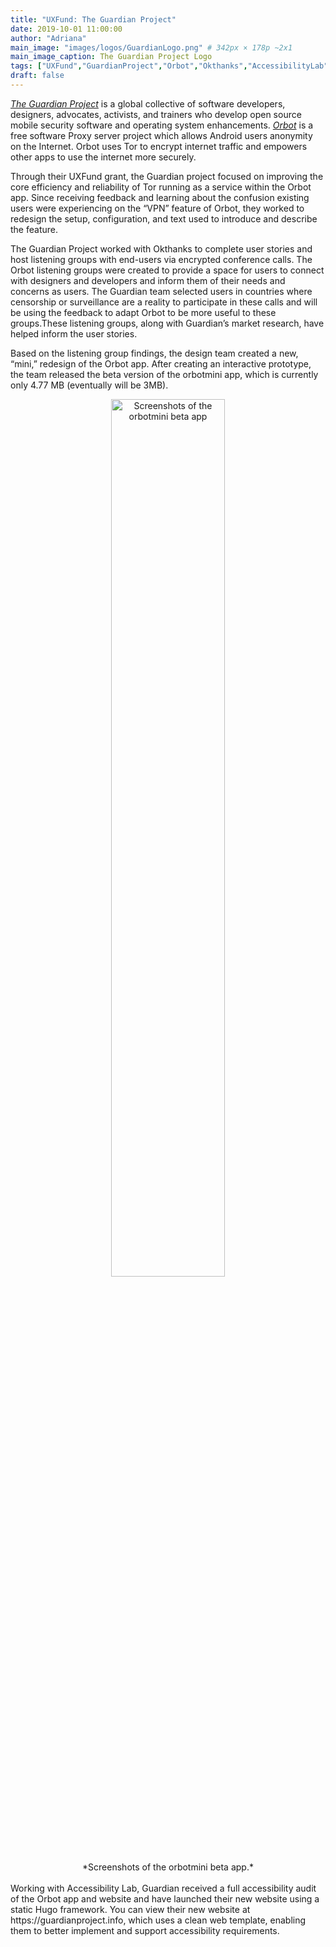 ```yaml
---
title: "UXFund: The Guardian Project"
date: 2019-10-01 11:00:00
author: "Adriana"
main_image: "images/logos/GuardianLogo.png" # 342px × 178p ~2x1
main_image_caption: The Guardian Project Logo
tags: ["UXFund","GuardianProject","Orbot","Okthanks","AccessibilityLab"]
draft: false
---
```


*[The Guardian Project](https://guardianproject.info/)* is a global collective of software developers, designers, advocates, activists, and trainers who develop open source mobile security software and operating system enhancements. *[Orbot](https://guardianproject.info/apps/orbot/)* is a free software Proxy server project which allows Android users anonymity on the Internet. Orbot uses Tor to encrypt internet traffic and empowers other apps to use the internet more securely.

Through their UXFund grant, the Guardian project focused on improving the core efficiency and reliability of Tor running as a service within the Orbot app. Since receiving feedback and learning about the confusion existing users were experiencing on the “VPN” feature of Orbot, they worked to redesign the setup, configuration, and text used to introduce and describe the feature.

The Guardian Project worked with Okthanks to complete user stories and host listening groups with end-users via encrypted conference calls. The Orbot listening groups were created to provide a space for users to connect with designers and developers and inform them of their needs and concerns as users. The Guardian team selected users in countries where censorship or surveillance are a reality to participate in these calls and will be using the feedback to adapt Orbot to be more useful to these groups.These listening groups, along with Guardian’s market research, have helped inform the user stories.

Based on the listening group findings, the design team created a new, “mini,” redesign of the Orbot app. After creating an interactive prototype, the team released the beta version of the orbotmini app, which is currently only 4.77 MB (eventually will be 3MB).

<div style="text-align:center"><img src="/images/blog/OrbotMini_Screenshot.PNG" alt="Screenshots of the orbotmini beta app "style="width: 60%; height: auto;"/>
<br />*Screenshots of the orbotmini beta app.*
</div><br />
Working with Accessibility Lab, Guardian received a full accessibility audit of the Orbot app and website and have launched their new website using a static Hugo framework. You can view their new website at https://guardianproject.info, which uses a clean web template, enabling them to better implement and support accessibility requirements.
